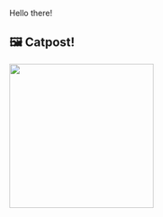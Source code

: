 Hello there!



## 🖼️ Catpost!

<sub>
    <img src="https://cdn2.thecatapi.com/images/89g.jpg" height="256">
</sub>

